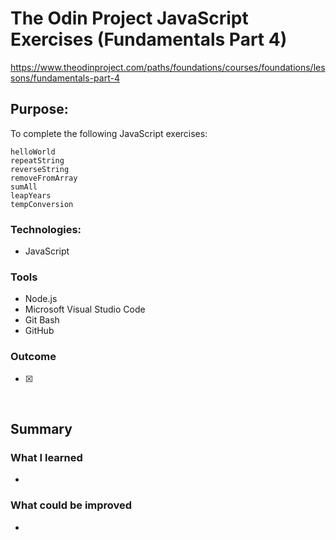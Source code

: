 # The Odin Project JavaScript Exercises (Fundamentals Part 4)
https://www.theodinproject.com/paths/foundations/courses/foundations/lessons/fundamentals-part-4


## Purpose: 
To complete the following JavaScript exercises:

    helloWorld
    repeatString
    reverseString
    removeFromArray
    sumAll
    leapYears
    tempConversion



### Technologies: 
* JavaScript

### Tools
* Node.js
* Microsoft Visual Studio Code
* Git Bash
* GitHub


### Outcome
* [x] 

<br />


## Summary

### What I learned
*


### What could be improved
* 



